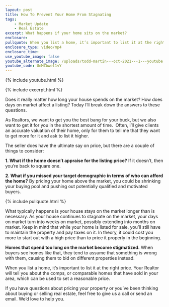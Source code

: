 ```yaml
---
layout: post
title: How To Prevent Your Home From Stagnating
tags:
    - Market Update
    - Real Estate
excerpt: What happens if your home sits on the market?
enclosure:
pullquote: When you list a home, it’s important to list it at the right price.
enclosure_type: video/mp4
enclosure_time:
use_youtube_image: false
youtube_alternate_image: /uploads/todd-martin---oct-2021---1---youtube.jpg
youtube_code: UnMZbwet1vY
---
```

{% include youtube.html %}

{% include excerpt.html %}

Does it really matter how long your house spends on the market? How does days on market affect a listing? Today I’ll break down the answers to these questions.

As Realtors, we want to get you the best bang for your buck, but we also want to get it for you in the shortest amount of time. &nbsp;Often, I’ll give clients an accurate valuation of their home, only for them to tell me that they want to get more for it and ask to list it higher.&nbsp;

The seller does have the ultimate say on price, but there are a couple of things to consider:

**1\. What if the home doesn’t appraise for the listing price?** If it doesn’t, then you’re back to square one.

**2\. What if you missed your target demographic in terms of who can afford the home?** By pricing your home above the market, you could be shrinking your buying pool and pushing out potentially qualified and motivated buyers.

{% include pullquote.html %}

What typically happens is your house stays on the market longer than is necessary. As your house continues to stagnate on the market, your days on market turn into weeks on market, possibly extending into months on market. Keep in mind that while your home is listed for sale, you’ll still have to maintain the property and pay taxes on it. In theory, it could cost you more to start out with a high price than to price it properly in the beginning.

**Homes that spend too long on the market become stigmatized.** When buyers see homes like that, they tend to assume that something is wrong with them, causing them to bid on different properties instead.

When you list a home, it’s important to list it at the right price. Your Realtor will tell you about the comps, or comparable homes that have sold in your area, which can be used to set a reasonable price.

If you have questions about pricing your property or you’ve been thinking about buying or selling real estate, feel free to give us a call or send an email. We’d love to help you.<br>&nbsp;
